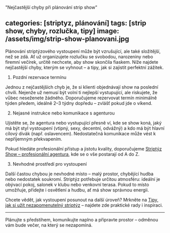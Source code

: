  "Nejčastější chyby při plánování strip show"

categories:  [striptyz, plánování]
tags:        [strip show, chyby, rozlučka, tipy]
image:       /assets/img/strip-show-planovani.jpg
---

Plánování striptýzového vystoupení může být vzrušující, ale také složitější, než se zdá. Ať už organizujete rozlučku se svobodou, narozeniny nebo firemní večírek, určitě nechcete, aby show skončila fiaskem. Níže najdete nejčastější chyby, kterým se vyhnout – a tipy, jak si zajistit perfektní zážitek.

 1. Pozdní rezervace termínu

Jednou z nejčastějších chyb je, že si klienti objednávají show na poslední chvíli. Nejenže už nemusí být volní ti nejlepší vystupující, ale riskujete, že vůbec neseženete žádného. Doporučujeme rezervovat termín minimálně týden předem, ideálně 2–3 týdny dopředu – zvlášť pokud jde o víkend.

2. Nejasné instrukce nebo komunikace s agenturou

Ujistěte se, že agentura nebo vystupující přesně ví, kde se show koná, jaký má být styl vystoupení (vtipný, sexy, decentní, odvážný) a kdo má být hlavní cílový divák (např. oslavencem). Nedostatečná komunikace může vést k nepříjemným překvapením.

Pokud hledáte profesionální přístup a jistotu kvality, doporučujeme [Striptýz Show – profesionální agentura](https://www.striptyz-show.cz), kde se o vše postarají od A do Z.

 3. Nevhodné prostředí pro vystoupení

Další častou chybou je nevhodné místo – malý prostor, chybějící hudba nebo nedostatek soukromí. Striptýz potřebuje určitou atmosféru: ideální je obývací pokoj, salonek v klubu nebo venkovní terasa. Pokud to místo umožňuje, přidejte i osvětlení a hudbu, ať má show správnou energii.

Chcete vědět, jak vystoupení posunout na další úroveň? Mrkněte na [Tipy, jak si užít nezapomenutelný striptýz](https://www.agenturafox.cz) – najdete zde praktické rady i inspiraci.

---

Plánujte s předstihem, komunikujte naplno a připravte prostor – odměnou vám bude večer, na který se nezapomíná.

